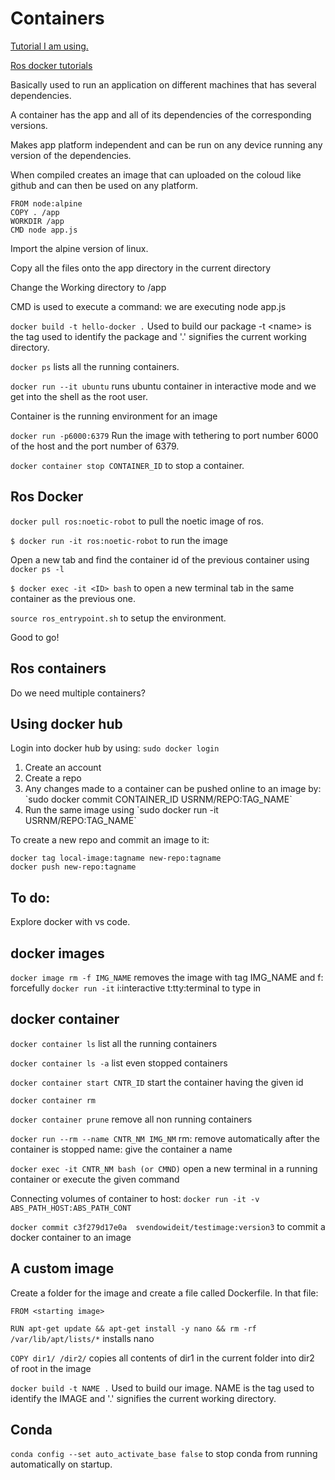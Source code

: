 # Containers
<a href="https://youtu.be/pTFZFxd4hOI?si=69S6WmAiZ4Y52x-h">Tutorial I am using.</a>


<a href="http://wiki.ros.org/docker/Tutorials">Ros docker tutorials</a>

Basically used to run an application on different machines that has several dependencies. 

A container has the app and all of its dependencies of the corresponding versions.

Makes app platform independent and can be run on any device running any version of the dependencies.

When compiled creates an image that can uploaded on the coloud like github and can then be used on any platform.

```
FROM node:alpine 
COPY . /app
WORKDIR /app
CMD node app.js
```

Import the alpine version of linux.

Copy all the files onto the app directory in the current directory

Change the Working directory to /app

CMD is used to execute a command: we are executing node app.js

`docker build -t hello-docker .` 	Used to build our package -t \<name\> is the tag used to identify the package and '.' signifies the current working directory.

`docker ps` lists all the running containers.

`docker run --it ubuntu` runs ubuntu container in interactive mode and we get into the shell as the root user.

Container is the running environment for an image

`docker run -p6000:6379` Run the image with tethering to port number 6000 of the host and the port number of 6379.

`docker container stop CONTAINER_ID` to stop a container.


## Ros Docker
`docker pull ros:noetic-robot` to pull the noetic image of ros.

`$ docker run -it ros:noetic-robot` to run the image

Open a new tab and find the container id of the previous container using `docker ps -l`

`$ docker exec -it <ID> bash` to open a new terminal tab in the same container as the previous one.

`source ros_entrypoint.sh` to setup the environment.

Good to go!

## Ros containers
Do we need multiple containers?

## Using docker hub
Login into docker hub by using: `sudo docker login`
<ol>
	<li>Create an account</li>
	<li>Create a repo</li>
	<li>Any changes made to a container can be pushed online to an image by: `sudo docker commit CONTAINER_ID USRNM/REPO:TAG_NAME`</li>
	<li>Run the same image using `sudo docker run -it USRNM/REPO:TAG_NAME`</li>
</ol>

To create a new repo and commit an image to it:
```
docker tag local-image:tagname new-repo:tagname
docker push new-repo:tagname
```

## To do:
Explore docker with vs code.

## docker images
`docker image rm -f IMG_NAME` removes the image with tag IMG_NAME and f: forcefully
`docker run -it` i:interactive t:tty:terminal to type in


## docker container
`docker container ls` list all the running containers

`docker container ls -a` list even stopped containers

`docker container start CNTR_ID` start the container having the given id

`docker container rm`

`docker container prune` remove all non running containers

`docker run --rm --name CNTR_NM IMG_NM` rm: remove automatically after the container is stopped name: give the container a name

`docker exec -it CNTR_NM bash (or CMND)` open a new terminal in  a running container or execute the given command

Connecting volumes of container to host: `docker run -it -v ABS_PATH_HOST:ABS_PATH_CONT`

`docker commit c3f279d17e0a  svendowideit/testimage:version3` to commit a docker container to an image


## A custom image
Create a folder for the image and create a file called Dockerfile. In that file:

`FROM <starting image>`

`RUN apt-get update && apt-get install -y nano && rm -rf /var/lib/apt/lists/*` installs nano 

`COPY dir1/ /dir2/` copies all contents of dir1 in the current folder into dir2 of root in the image

`docker build -t NAME .` 	Used to build our image. NAME is the tag used to identify the IMAGE and '.' signifies the current working directory.

## Conda
`conda config --set auto_activate_base false` to stop conda from running automatically on startup.


